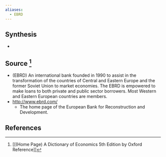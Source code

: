 ```yaml
---
aliases:
  - EBRD
---
```

## Synthesis
- 
## Source [^1]
- (EBRD) An international bank founded in 1990 to assist in the transformation of the countries of Central and Eastern Europe and the former Soviet Union to market economies. The EBRD is empowered to make loans to both private and public sector borrowers. Most Western and Eastern European countries are members.
- http://www.ebrd.com/
	- The home page of the European Bank for Reconstruction and Development.
## References

[^1]: [[(Home Page) A Dictionary of Economics 5th Edition by Oxford Reference]]